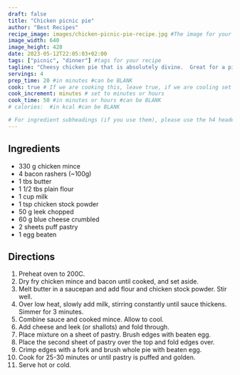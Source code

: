 ```yaml
---
draft: false
title: "Chicken picnic pie"
author: "Best Recipes"
recipe_image: images/chicken-picnic-pie-recipe.jpg #The image for your recipe
image_width: 640
image_height: 428
date: 2023-05-12T22:05:03+02:00
tags: ["picnic", "dinner"] #tags for your recipe
tagline: "Cheesy chicken pie that is absolutely divine.  Great for a picnic"
servings: 4
prep_time: 20 #in minutes #can be BLANK
cook: true # If we are cooking this, leave true, if we are cooling set to false
cook_increment: minutes # set to minutes or hours
cook_time: 50 #in minutes or hours #can be BLANK
# calories:  #in kcal #can be BLANK

# For ingredient subheadings (if you use them), please use the h4 header.  For print view I have those elements targeted
---
```



## Ingredients

- 330 g chicken mince
- 4 bacon rashers (~100g)
- 1 tbs butter
- 1 1/2 tbs plain flour
- 1 cup milk
- 1 tsp chicken stock powder
- 50 g leek chopped
- 60 g blue cheese crumbled
- 2 sheets puff pastry
- 1 egg beaten

## Directions

1. Preheat oven to 200C.
2. Dry fry chicken mince and bacon until cooked, and set aside.
3. Melt butter in a saucepan and add flour and chicken stock powder. Stir well.
4. Over low heat, slowly add milk, stirring constantly until sauce thickens. Simmer for 3 minutes.
5. Combine sauce and cooked mince. Allow to cool.
6. Add cheese and leek (or shallots) and fold through.
7. Place mixture on a sheet of pastry. Brush edges with beaten egg.
8. Place the second sheet of pastry over the top and fold edges over.
9. Crimp edges with a fork and brush whole pie with beaten egg.
10. Cook for 25-30 minutes or until pastry is puffed and golden.
11. Serve hot or cold.
